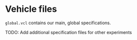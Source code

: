 # Vehicle files

`global.vcl` contains our main, global specifications.

TODO: Add additional specification files for other experiments

